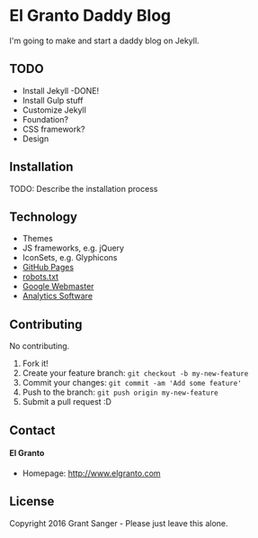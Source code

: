 # El Granto Daddy Blog

I'm going to make and start a daddy blog on Jekyll.

## TODO
* Install Jekyll		-DONE!
* Install Gulp stuff
* Customize Jekyll
* Foundation?
* CSS framework?
* Design

## Installation

TODO: Describe the installation process

## Technology
* Themes
* JS frameworks, e.g. jQuery
* IconSets, e.g. Glyphicons
* [GitHub Pages](http://pages.github.com/)
* [robots.txt](https://github.com/username/username.github.io/blob/master/robots.txt)
* [Google Webmaster](http://www.google.com/webmasters/)
* [Analytics Software](http://link-to-e.g.-google-analytics)

## Contributing

No contributing.

1. Fork it!
2. Create your feature branch: `git checkout -b my-new-feature`
3. Commit your changes: `git commit -am 'Add some feature'`
4. Push to the branch: `git push origin my-new-feature`
5. Submit a pull request :D

## Contact
#### El Granto
* Homepage: http://www.elgranto.com

## License

Copyright 2016 Grant Sanger - Please just leave this alone.